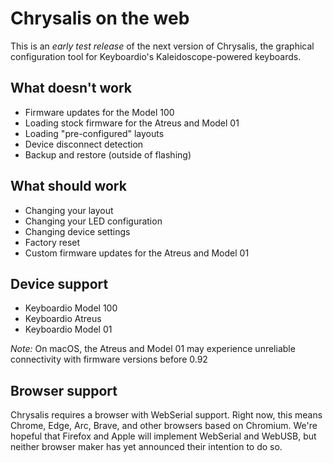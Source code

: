 # Chrysalis on the web

This is an *early test release* of the next version of Chrysalis, the graphical configuration tool for Keyboardio's Kaleidoscope-powered keyboards. 

## What doesn't work

- Firmware updates for the Model 100
- Loading stock firmware for the Atreus and Model 01
- Loading "pre-configured" layouts
- Device disconnect detection
- Backup and restore (outside of flashing)

## What should work

- Changing your layout
- Changing your LED configuration
- Changing device settings
- Factory reset
- Custom firmware updates for the Atreus and Model 01

## Device support

- Keyboardio Model 100
- Keyboardio Atreus
- Keyboardio Model 01

*Note:* On macOS, the Atreus and Model 01 may experience unreliable connectivity with firmware versions before 0.92

## Browser support

Chrysalis requires a browser with WebSerial support. Right now, this means Chrome, Edge, Arc, Brave, and other browsers based on Chromium. We're hopeful that Firefox and Apple will implement WebSerial and WebUSB, but neither browser maker has yet announced their intention to do so.

